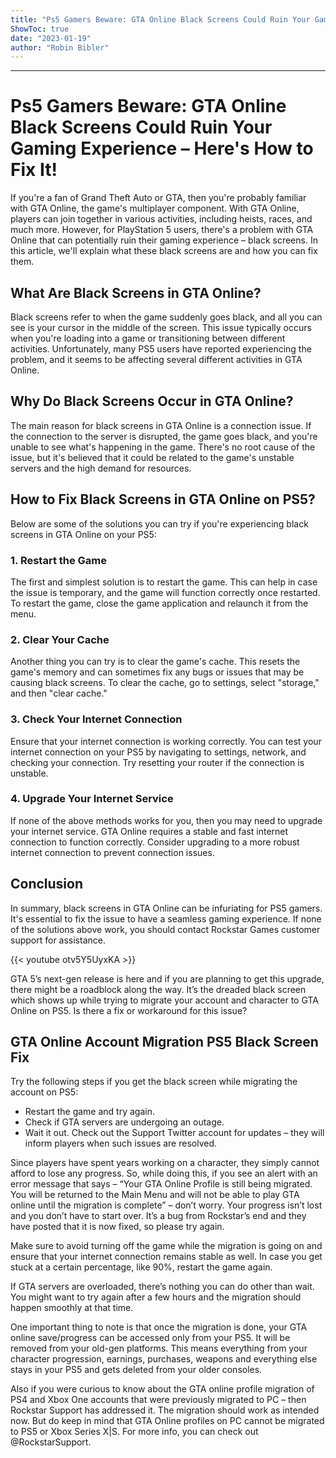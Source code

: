 ```yaml
---
title: "Ps5 Gamers Beware: GTA Online Black Screens Could Ruin Your Gaming Experience – Here's How to Fix It!"
ShowToc: true 
date: "2023-01-19"
author: "Robin Bibler"
---
```

*****
# Ps5 Gamers Beware: GTA Online Black Screens Could Ruin Your Gaming Experience – Here's How to Fix It!

If you're a fan of Grand Theft Auto or GTA, then you're probably familiar with GTA Online, the game's multiplayer component. With GTA Online, players can join together in various activities, including heists, races, and much more. However, for PlayStation 5 users, there's a problem with GTA Online that can potentially ruin their gaming experience – black screens. In this article, we'll explain what these black screens are and how you can fix them.

## What Are Black Screens in GTA Online?

Black screens refer to when the game suddenly goes black, and all you can see is your cursor in the middle of the screen. This issue typically occurs when you're loading into a game or transitioning between different activities. Unfortunately, many PS5 users have reported experiencing the problem, and it seems to be affecting several different activities in GTA Online.

## Why Do Black Screens Occur in GTA Online?

The main reason for black screens in GTA Online is a connection issue. If the connection to the server is disrupted, the game goes black, and you're unable to see what's happening in the game. There's no root cause of the issue, but it's believed that it could be related to the game's unstable servers and the high demand for resources.

## How to Fix Black Screens in GTA Online on PS5?

Below are some of the solutions you can try if you're experiencing black screens in GTA Online on your PS5:

### 1. Restart the Game

The first and simplest solution is to restart the game. This can help in case the issue is temporary, and the game will function correctly once restarted. To restart the game, close the game application and relaunch it from the menu.

### 2. Clear Your Cache

Another thing you can try is to clear the game's cache. This resets the game's memory and can sometimes fix any bugs or issues that may be causing black screens. To clear the cache, go to settings, select "storage," and then "clear cache."

### 3. Check Your Internet Connection

Ensure that your internet connection is working correctly. You can test your internet connection on your PS5 by navigating to settings, network, and checking your connection. Try resetting your router if the connection is unstable.

### 4. Upgrade Your Internet Service

If none of the above methods works for you, then you may need to upgrade your internet service. GTA Online requires a stable and fast internet connection to function correctly. Consider upgrading to a more robust internet connection to prevent connection issues.

## Conclusion

In summary, black screens in GTA Online can be infuriating for PS5 gamers. It's essential to fix the issue to have a seamless gaming experience. If none of the solutions above work, you should contact Rockstar Games customer support for assistance.

{{< youtube otv5Y5UyxKA >}} 



GTA 5’s next-gen release is here and if you are planning to get this upgrade, there might be a roadblock along the way. It’s the dreaded black screen which shows up while trying to migrate your account and character to GTA Online on PS5. Is there a fix or workaround for this issue?
 
## GTA Online Account Migration PS5 Black Screen Fix
 

 
Try the following steps if you get the black screen while migrating the account on PS5:
 
- Restart the game and try again.
 - Check if GTA servers are undergoing an outage.
 - Wait it out. Check out the Support Twitter account for updates – they will inform players when such issues are resolved.

 
Since players have spent years working on a character, they simply cannot afford to lose any progress. So, while doing this, if you see an alert with an error message that says – “Your GTA Online Profile is still being migrated. You will be returned to the Main Menu and will not be able to play GTA online until the migration is complete” – don’t worry. Your progress isn’t lost and you don’t have to start over. It’s a bug from Rockstar’s end and they have posted that it is now fixed, so please try again.
 
Make sure to avoid turning off the game while the migration is going on and ensure that your internet connection remains stable as well. In case you get stuck at a certain percentage, like 90%, restart the game again.
 
If GTA servers are overloaded, there’s nothing you can do other than wait. You might want to try again after a few hours and the migration should happen smoothly at that time.
 
One important thing to note is that once the migration is done, your GTA online save/progress can be accessed only from your PS5. It will be removed from your old-gen platforms. This means everything from your character progression, earnings, purchases, weapons and everything else stays in your PS5 and gets deleted from your older consoles.
 
Also if you were curious to know about the GTA online profile migration of PS4 and Xbox One accounts that were previously migrated to PC – then Rockstar Support has addressed it. The migration should work as intended now. But do keep in mind that GTA Online profiles on PC cannot be migrated to PS5 or Xbox Series X|S. For more info, you can check out @RockstarSupport.




